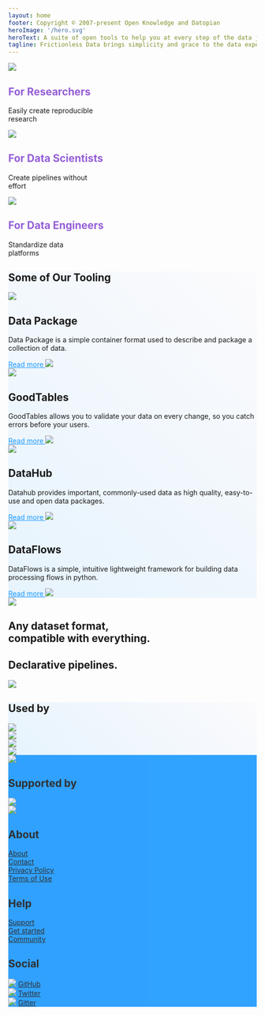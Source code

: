 ```yaml
---
layout: home
footer: Copyright © 2007-present Open Knowledge and Datopian
heroImage: '/hero.svg'
heroText: A suite of open tools to help you at every step of the data journey.
tagline: Frictionless Data brings simplicity and grace to the data experience by providing a suite of open source tools that  help you at every step of your data journey.
---
```


<!-- <div class="container w-full mx-auto">

<div class="flex flex-row flex-wrap">
  <div class="w-1/3 pt-20 mx-auto">
    <div class="text-gray-800 pt-20 text-center p-6">
      <img class="mx-auto h-24 py-12" src="/img/home/dot-light-blue.svg"></img>
      <h2 class="text-3xl font-normal forwho">Approachable</h2>
      <p class="text-gray-800 text-xl font-light pb-12">We keep things as simple as possible. Read the guide and start using and building  in no time!</p>
    </div>
  </div>
  <div class="w-1/3 mx-auto pt-20">
    <div class="text-gray-800 pt-20 text-center p-6">
      <img class="mx-auto h-24 py-12" src="/img/home/dot-dark-blue.svg"></img>
      <h2 class="text-3xl font-normal forwho">Versatile</h2>
      <p class="text-gray-800 text-xl font-light pb-12">An incrementally adoptable ecosystem that scales between a library and a full-featured framework and which works whether you are wrangling an Excel file or working with Terabytes.
      </p>
    </div>
  </div>
  <div class="w-1/3 mx-auto pt-20">
    <div class="text-gray-800 pt-20 text-center p-6">
      <img class="mx-auto py-12 h-24" src="/img/home/dot-violet.svg"></img>
      <h2 class="text-3xl font-normal forwho">Progressive</h2>
      <p class="text-gray-800 text-xl font-light pb-12">We work with your existing tooling and data, enhancing and adding to it. – not replacing it!</p>
    </div>
  </div>
</div>

</div> -->
<!-- 
<div class="banner py-32 w-full gradient-section">
  <p class="text-center text-white text-4xl font-light"> Bringing simplicity and gr ace to the messy world of data</p>
</div> -->

<div class="container w-full mx-auto">

<div class="flex flex-row flex-wrap">
  <div class="w-1/3 py-20 mx-auto">
    <div class="text-gray-800 pt-20 text-center p-6">
      <img class="mx-auto h-48 py-12" src="/img/home/for-researchers.svg"></img>
      <h2 class="text-2xl font-normal forwho">For Researchers</h2>
      <p class="text-gray-800 text-xl font-light pb-12">Easily create reproducible<br> research</p>
    </div>
  </div>
  <div class="w-1/3 mx-auto py-20">
    <div class="text-gray-800 pt-20 text-center p-6">
      <img class="mx-auto h-48 py-12" src="/img/home/for-data-scientists.svg"></img>
      <h2 class="text-2xl font-normal forwho">For Data Scientists</h2>
      <p class="text-gray-800 text-xl font-light pb-12">Create pipelines without<br> effort</p>
    </div>
  </div>
  <div class="w-1/3 mx-auto py-20">
    <div class="text-gray-800 pt-20 text-center p-6">
      <img class="mx-auto py-12 h-48" src="/img/home/for-data-engineers.svg"></img>
      <h2 class="text-2xl font-normal forwho">For Data Engineers</h2>
      <p class="text-gray-800 text-xl font-light pb-12">Standardize data<br> platforms</p>
    </div>
  </div>
</div>

<!-- <div class="banner problems pb-24">
  <h2 class="text-3xl pt-32 pl-8">
    Problems that we solve
  </h2>
  <p class="description text-lg font-light pt-4 pl-8">Those are the problems that we solve..</p>
  <JobsDiagram class="px-48 pt-12"></JobsDiagram>
</div> -->

</div>

<!-- <div class="banner py-32 w-full gradient-section">
  <p class="text-center text-white text-4xl m-12 font-light"> Frictionless Data brings simplicity to the data experience <br> by providing a suite of tools that can help you at every step of your data journey.
</p>
</div> -->

<div class="banner gradient-section-lower-op">

<div class="container mx-auto py-24">
  <h2 class="text-3xl font-normal">Some of Our Tooling</h2>
  <div class="container flex flex-row py-12">
    <div class="w-1/4 text-center mx-auto">
      <img class="w-24 mx-auto py-12" src="/img/home/data-package-icon-2.svg"></img>
      <h2 class="text-xl pt-4 font-medium">Data Package</h2>
      <p class="text-lg font-light pt-4">Data Package is a simple container format used to describe and package a collection of data.</p>
      <a href="https://github.com/frictionlessdata/datapackage-py" class="links-github">Read more <img src="https://image.flaticon.com/icons/png/512/724/724827.png" class="w-4 h-4 inline"/></a>
    </div>
      <div class="w-1/4 mx-auto text-center pl-8">
      <img class="w-24 mx-auto py-12" src="/img/home/goodtables-icon.svg"></img>
      <h2 class="text-xl pt-4 font-medium">GoodTables</h2>
      <p class="text-lg font-light pt-4">GoodTables allows you to validate your data on every change, so you catch errors before your users.</p>
      <a href="https://github.com/frictionlessdata/goodtables-py" class="links-github">Read more <img src="https://image.flaticon.com/icons/png/512/724/724827.png" class="w-4 h-4 inline"/></a>
    </div>
      <div class="w-1/4 mx-auto text-center pl-8">
      <img class="w-24 mx-auto py-12" src="/img/home/datahub-icon.svg"></img>
      <h2 class="text-xl pt-4 font-medium">DataHub</h2>
      <p class="text-lg font-light pt-4">Datahub provides important, commonly-used data as high quality, easy-to-use and open data packages.</p>
      <a href="https://datahub.io/" class="links-github">Read more <img src="https://image.flaticon.com/icons/png/512/724/724827.png" class="w-4 h-4 inline"/></a>
    </div>
      <div class="w-1/4 mx-auto text-center pl-8">
      <img class="w-24 mx-auto py-12" src="/img/home/dataflows-icon.svg"></img>
      <h2 class="text-xl pt-4 font-medium">DataFlows</h2>
      <p class="text-lg font-light pt-4">DataFlows is a simple, intuitive lightweight framework for building data processing flows in python.</p>
      <a href="https://github.com/datahq/dataflows" class="links-github">Read more <img src="https://image.flaticon.com/icons/png/512/724/724827.png" class="w-4 h-4 inline"/></a>
    </div>
  </div>
</div>

</div>

<div class="container w-full mx-auto">

<div class="banner pt-32 pb-40">
  <div class="flex flex-row mx-auto">
    <div class="w-1/2 pt-12 pl-8">
      <img src="/img/json-file-dp.png" class="shadow-xl"/>
    </div>
    <div class="w-1/2 pl-20 pt-6">
      <h2 class="text-3xl font-light pb-4">Any dataset format,<br> compatible with everything. </h2>
    </div>
  </div>
</div>

<div class="banner pb-40 ">
  <div class="flex flex-row mx-auto text-right">
    <div class="w-1/2 pr-20">
      <h2 class="text-3xl font-light pt-6 pb-4">Declarative pipelines.</h2>
    </div>
    <div class="w-1/2 pt-12">
      <img src="/img/json-file-dp.png" class="shadow-xl"/>
    </div>
  </div>
</div>

</div>

<div class="banner gradient-section-lower-op">

<div class="container mx-auto py-12">
  <h2 class="text-3xl font-normal">Used by</h2>
  <div class="banner flex content-center flex-wrap mx-40">
    <div class="w-2/12 mx-auto self-center">
      <img class="w-32" src="https://upload.wikimedia.org/wikipedia/commons/7/7c/Kaggle_logo.png"></img>
    </div>
    <div class="w-2/12 mx-auto self-center">
      <img class="w-64" src="https://numfocus.org/wp-content/uploads/2016/07/pandas-logo-300.png"></img>
    </div>
    <div class="w-2/12 mx-auto self-center">
      <img class="w-32" src="https://upload.wikimedia.org/wikipedia/commons/7/7c/Kaggle_logo.png"></img>
    </div>
    <div class="w-2/12 mx-auto self-center">
      <img class="w-64" src="https://numfocus.org/wp-content/uploads/2016/07/pandas-logo-300.png"></img>
    </div>
  </div>
</div>

</div>


<footer class="banner fd-footer py-16"> 
  <div class="banner flex flex-row">
    <div class="w-1/3 text-center pl-10">
      <img class="w-64" src="/img/home/logo-white-thicker.svg"></img>
    </div>
    <div class="container w-2/3 flex justify-center flex-row px-10">
      <div class="w-1/4 text-left pr-20">
        <h2 class="text-xl font-normal text-white">Supported by</h2>
        <div><img class="w-32 mx-auto py-8" src="/img/home/alfred.svg"></img></div>
        <div><img class="w-32 mx-auto" src="/img/home/open-data-institute.svg"></img></div>
      </div>
      <div class="w-1/4 text-left pr-20">
        <h2 class="text-xl text-white font-normal">About</h2>
        <div class="pt-6"><a href="/about/" class="text-white font-light text-lg">About</a></div>
        <div class="pt-6"><a href="/team/" class="text-white font-light text-lg">Contact</a></div>
        <div class="pt-6"><a href="https://okfn.org/privacy-policy/" class="text-white font-light text-lg">Privacy Policy</a></div>
        <div class="pt-6"><a href="https://okfn.org/terms-of-use/" class="text-white font-light text-lg">Terms of Use</a></div>
      </div>
      <div class="w-1/4 text-left pr-20">
        <h2 class="text-xl text-white font-normal">Help</h2>
        <div class="pt-6"><a href="/contribute/" class="text-white font-light text-lg">Support</a></div>
        <div class="pt-6"><a href="/" class="text-white font-light text-lg">Get started</a></div>
        <div class="pt-6"><a href="/team/" class="text-white font-light text-lg">Community</a></div>
        <!-- <div class="pt-6"><a href="/documentation/" class="text-white font-light text-lg">Documentation</a></div> -->
      </div>
      <div class="w-1/4 text-left pr-20">
        <h2 class="text-xl text-white font-normal">Social</h2>
        <div class="pt-4">
          <img class="w-8 inline-block align-middle" src="/img/home/github.svg"></img>
          <a href="https://github.com/frictionlessdata/" class="text-white inline pl-2 font-light text-lg">GitHub</a>
        </div>  
        <div class="pt-6">
          <img class="w-8 inline-block align-middle" src="/img/home/twitter.svg"></img>
          <a href="https://twitter.com/hashtag/frictionlessdata" class="text-white pl-2 inline font-light text-lg">Twitter</a>
        </div>
        <div class="pt-6 pr-10">
          <img class="w-8 inline-block align-middle" src="/img/home/gitter.svg"></img>
          <a href="https://gitter.im/frictionlessdata/chat" class="text-white pl-2 inline font-light text-lg">Gitter</a>
        </div>
      </div>
    </div>
  </div>
</footer>

<script>
import JobsDiagram from "@theme/components/JobsDiagram.vue";

export default {
  components: { JobsDiagram }
};
</script>

<style>

.gradient-section {
  background: rgb(148,93,214);
  background: linear-gradient(223deg, rgba(148,93,214,0.6015406846332283) 0%, rgba(30,162,255,0.6) 100%);
}

.gradient-section-lower-op {
  background: rgb(148,93,214);
  background: linear-gradient(223deg, rgba(148,93,214,0.015406846332283) 0%, rgba(30,162,255,0.1) 100%);
}

.forwho {
  color: #945DD6;
}

.highlighted {
  color: #945DD6;
  font-weight: 400;
}

.links-github {
  color: #1A98FF;

}

.fd-footer {
  background-color: #1A98FF;
  opacity: 0.9;
}

</style>